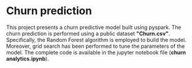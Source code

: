 # Churn prediction
This project presents a churn predictive model built using pyspark. The churn prediction is performed using a public dataset **"Churn.csv"**. Specifically, the Random Forest algorithm is employed to build the model. Moreover, grid search has been performed to tune the parameters of the model. The complete code is available in the jupyter notebook file (**churn analytics.ipynb**). 
